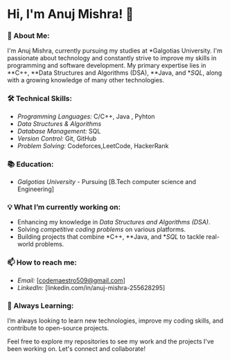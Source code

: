 # Hi, I'm Anuj Mishra! 👋

### 🚀 About Me:
I'm Anuj Mishra, currently pursuing my studies at *Galgotias University. I'm passionate about technology and constantly strive to improve my skills in programming and software development. My primary expertise lies in **C++, **Data Structures and Algorithms (DSA), **Java, and **SQL*, along with a growing knowledge of many other technologies.

### 🛠 Technical Skills:
- *Programming Languages:* C/C++, Java , Pyhton
- *Data Structures & Algorithms*
- *Database Management:* SQL
- *Version Control:* Git, GitHub
- *Problem Solving:* Codeforces,LeetCode, HackerRank

### 📚 Education:
- *Galgotias University* - Pursuing [B.Tech computer science and Engineering]

### 💡 What I’m currently working on:
- Enhancing my knowledge in *Data Structures and Algorithms (DSA)*.
- Solving *competitive coding problems* on various platforms.
- Building projects that combine *C++, **Java, and **SQL* to tackle real-world problems.

### 📫 How to reach me:
- *Email:* [codemaestro509@gmail.com]
- *LinkedIn:* [linkedin.com/in/anuj-mishra-255628295]

### 🌱 Always Learning:
I’m always looking to learn new technologies, improve my coding skills, and contribute to open-source projects.

Feel free to explore my repositories to see my work and the projects I've been working on. Let's connect and collaborate!
